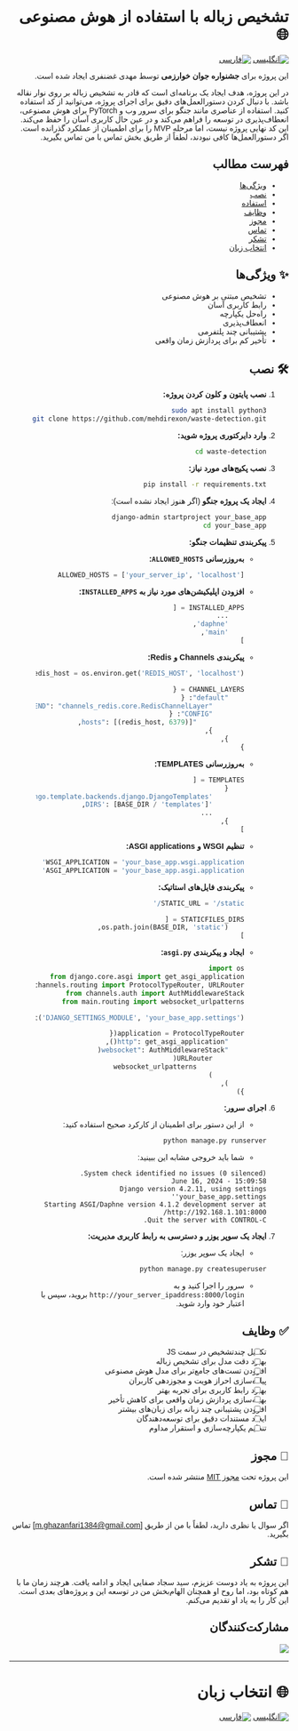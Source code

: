 <div dir="rtl" style="text-align: right; font-family: 'Vazir', sans-serif;">

# تشخیص زباله با استفاده از هوش مصنوعی 🌐

[![انگلیسی](https://img.shields.io/badge/Language-English-blue)](README.md) [![فارسی](https://img.shields.io/badge/Language-Persian-green)](README.fa.md)

این پروژه برای **جشنواره جوان خوارزمی** توسط مهدی غضنفری ایجاد شده است.

در این پروژه، هدف ایجاد یک برنامه‌ای است که قادر به تشخیص زباله بر روی نوار نقاله باشد. با دنبال کردن دستورالعمل‌های دقیق برای اجرای پروژه، می‌توانید از کد استفاده کنید. استفاده از عناصری مانند جنگو برای سرور وب و PyTorch برای هوش مصنوعی، انعطاف‌پذیری در توسعه را فراهم می‌کند و در عین حال کاربری آسان را حفظ می‌کند. این کد نهایی پروژه نیست، اما مرحله MVP را برای اطمینان از عملکرد گذرانده است. اگر دستورالعمل‌ها کافی نبودند، لطفاً از طریق بخش تماس با من تماس بگیرید.

## فهرست مطالب

- [ویژگی‌ها](#-ویژگی‌ها)
- [نصب](#️-نصب)
- [استفاده](#-استفاده)
- [وظایف](#-وظایف)
- [مجوز](#-مجوز)
- [تماس](#-تماس)
- [تشکر](#-تشکر)
- [انتخاب زبان](#-انتخاب-زبان)

## ✨ ویژگی‌ها

- تشخیص مبتنی بر هوش مصنوعی
- رابط کاربری آسان
- راه‌حل یکپارچه
- انعطاف‌پذیری
- پشتیبانی چند پلتفرمی
- تأخیر کم برای پردازش زمان واقعی

## 🛠️ نصب

1. **نصب پایتون و کلون کردن پروژه:**
    ```bash
    sudo apt install python3
    git clone https://github.com/mehdirexon/waste-detection.git
    ```

2. **وارد دایرکتوری پروژه شوید:**
    ```bash
    cd waste-detection
    ```

3. **نصب پکیج‌های مورد نیاز:**
    ```bash
    pip install -r requirements.txt
    ```

4. **ایجاد یک پروژه جنگو** (اگر هنوز ایجاد نشده است):
    ```bash
    django-admin startproject your_base_app
    cd your_base_app
    ```

5. **پیکربندی تنظیمات جنگو:**

    - **به‌روزرسانی `ALLOWED_HOSTS`:**
        ```python
        ALLOWED_HOSTS = ['your_server_ip', 'localhost']
        ```

    - **افزودن اپلیکیشن‌های مورد نیاز به `INSTALLED_APPS`:**
        ```python
        INSTALLED_APPS = [
            ...
            'daphne',
            'main',
        ]
        ```

    - **پیکربندی Channels و Redis:**
        ```python
        redis_host = os.environ.get('REDIS_HOST', 'localhost')

        CHANNEL_LAYERS = {
            "default": {
                "BACKEND": "channels_redis.core.RedisChannelLayer",
                "CONFIG": {
                    "hosts": [(redis_host, 6379)],
                },
            },
        }
        ```

    - **به‌روزرسانی TEMPLATES:**
        ```python
        TEMPLATES = [
            {
                'BACKEND': 'django.template.backends.django.DjangoTemplates',
                'DIRS': [BASE_DIR / 'templates'],
                ...
            },
        ]
        ```

    - **تنظیم WSGI و ASGI applications:**
        ```python
        WSGI_APPLICATION = 'your_base_app.wsgi.application'
        ASGI_APPLICATION = 'your_base_app.asgi.application'
        ```

    - **پیکربندی فایل‌های استاتیک:**
        ```python
        STATIC_URL = '/static/'

        STATICFILES_DIRS = [
            os.path.join(BASE_DIR, 'static'),
        ]
        ```

    - **ایجاد و پیکربندی `asgi.py`:**
        ```python
        import os
        from django.core.asgi import get_asgi_application
        from channels.routing import ProtocolTypeRouter, URLRouter
        from channels.auth import AuthMiddlewareStack
        from main.routing import websocket_urlpatterns

        os.environ.setdefault('DJANGO_SETTINGS_MODULE', 'your_base_app.settings')

        application = ProtocolTypeRouter({
            "http": get_asgi_application(),
            "websocket": AuthMiddlewareStack(
                URLRouter(
                    websocket_urlpatterns
                )
            ),
        })
        ```

6. **اجرای سرور:**
    - از این دستور برای اطمینان از کارکرد صحیح استفاده کنید:
    ```bash
    python manage.py runserver
    ```
    - شما باید خروجی مشابه این ببینید:
    ```
    System check identified no issues (0 silenced).
    June 16, 2024 - 15:09:58
    Django version 4.2.11, using settings 'your_base_app.settings'
    Starting ASGI/Daphne version 4.1.2 development server at http://192.168.1.101:8000/
    Quit the server with CONTROL-C.
    ```

7. **ایجاد یک سوپر یوزر و دسترسی به رابط کاربری مدیریت:**
    - ایجاد یک سوپر یوزر:
    ```bash
    python manage.py createsuperuser
    ```
    - سرور را اجرا کنید و به `http://your_server_ipaddress:8000/login` بروید، سپس با اعتبار خود وارد شوید.

## ✅ وظایف

- [ ] تکمیل چندتشخیص در سمت JS
- [ ] بهبود دقت مدل برای تشخیص زباله
- [ ] افزودن تست‌های جامع‌تر برای مدل هوش مصنوعی
- [ ] پیاده‌سازی احراز هویت و مجوزدهی کاربران
- [ ] بهبود رابط کاربری برای تجربه بهتر
- [ ] بهینه‌سازی پردازش زمان واقعی برای کاهش تأخیر
- [ ] افزودن پشتیبانی چند زبانه برای زبان‌های بیشتر
- [ ] ایجاد مستندات دقیق برای توسعه‌دهندگان
- [ ] تنظیم یکپارچه‌سازی و استقرار مداوم

## 📜 مجوز

این پروژه تحت [مجوز MIT](LICENSE) منتشر شده است.

## 📧 تماس

اگر سوال یا نظری دارید، لطفاً با من از طریق [m.ghazanfari1384@gmail.com] تماس بگیرید.

## 🙏 تشکر

این پروژه به یاد دوست عزیزم، سید سجاد صفایی ایجاد و ادامه یافت. هرچند زمان ما با هم کوتاه بود، اما روح او همچنان الهام‌بخش من در توسعه این و پروژه‌های بعدی است. این کار را به یاد او تقدیم می‌کنم.

## مشارکت‌کنندگان
<a href="https://github.com/mehdirexon/">
  <img src="https://contrib.rocks/image?repo=mehdirexon/waste-detection" />
</a>

---

# 🌐 انتخاب زبان

[![انگلیسی](https://img.shields.io/badge/Language-English-blue)](README.md) [![فارسی](https://img.shields.io/badge/Language-Persian-green)](README.fa.md)
